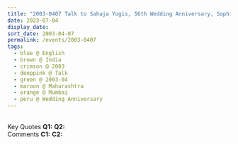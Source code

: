 ```yaml
---
title: "2003-0407 Talk to Sahaja Yogis, 56th Wedding Anniversary, Sophia-Bhabha Auditorium, Sofia College Lane, Breach Candy, Cumballa Hill, Mumbai, Maharashtra, India"
date: 2023-07-04
display_date: 
sort_date: 2003-04-07
permalink: /events/2003-0407
tags:
  - blue @ English
  - brown @ India
  - crimson @ 2003
  - deeppink @ Talk
  - green @ 2003-04
  - maroon @ Maharashtra
  - orange @ Mumbai
  - peru @ Wedding Anniversary
---
```


<br>

<wave-list>
  <list-title color="DarkSeaGreen" width="55">Key Quotes</list-title>
  <list-item color="BlanchedAlmond" width="280"><b>Q1:</b> <i></i></list-item>
  <list-item color="Lavender" width="280"><b>Q2:</b> <i></i></list-item>
</wave-list>

<br>

<wave-list>
  <list-title color="DarkSeaGreen" width="55">Comments</list-title>
  <list-item color="BlanchedAlmond" width="280"><b>C1:</b> <i></i></list-item>
  <list-item color="Lavender" width="280"><b>C2:</b> <i></i></list-item>
</wave-list>